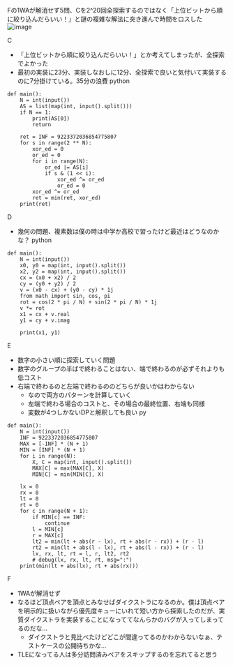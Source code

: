 
Fの1WAが解消せず5問、Cを2^20回全探索するのではなく「上位ビットから順に絞り込んだらいい！」と謎の複雑な解法に突き進んで時間をロスした
![image](https://gyazo.com/eea10722a2bd37aeecc3b655bb307f20/thumb/1000)

C
- 「上位ビットから順に絞り込んだらいい！」とか考えてしまったが、全探索でよかった
- 最初の実装に23分、実装しなおしに12分、全探索で良いと気付いて実装するのに7分掛けている。35分の浪費
python

```
def main():
    N = int(input())
    AS = list(map(int, input().split()))
    if N == 1:
        print(AS[0])
        return

    ret = INF = 9223372036854775807
    for s in range(2 ** N):
        xor_ed = 0
        or_ed = 0
        for i in range(N):
            or_ed |= AS[i]
            if s & (1 << i):
                xor_ed ^= or_ed
                or_ed = 0
        xor_ed ^= or_ed
        ret = min(ret, xor_ed)
    print(ret)
```


D
- 幾何の問題、複素数は僕の時は中学か高校で習ったけど最近はどうなのかな？
python

```
def main():
    N = int(input())
    x0, y0 = map(int, input().split())
    x2, y2 = map(int, input().split())
    cx = (x0 + x2) / 2
    cy = (y0 + y2) / 2
    v = (x0 - cx) + (y0 - cy) * 1j
    from math import sin, cos, pi
    rot = cos(2 * pi / N) + sin(2 * pi / N) * 1j
    v *= rot
    x1 = cx + v.real
    y1 = cy + v.imag

    print(x1, y1)
```


E
- 数字の小さい順に探索していく問題
- 数字のグループの半ばで終わることはない、端で終わるのが必ずそれよりも低コスト
- 右端で終わるのと左端で終わるののどちらが良いかはわからない
    - なので両方のパターンを計算していく
    - 左端で終わる場合のコストと、その場合の最終位置、右端も同様
    - 変数が4つしかないDPと解釈しても良い
py

```
def main():
    N = int(input())
    INF = 9223372036854775807
    MAX = [-INF] * (N + 1)
    MIN = [INF] * (N + 1)
    for i in range(N):
        X, C = map(int, input().split())
        MAX[C] = max(MAX[C], X)
        MIN[C] = min(MIN[C], X)

    lx = 0
    rx = 0
    lt = 0
    rt = 0
    for c in range(N + 1):
        if MIN[c] == INF:
            continue
        l = MIN[c]
        r = MAX[c]
        lt2 = min(lt + abs(r - lx), rt + abs(r - rx)) + (r - l)
        rt2 = min(lt + abs(l - lx), rt + abs(l - rx)) + (r - l) 
        lx, rx, lt, rt = l, r, lt2, rt2
        # debug(lx, rx, lt, rt, msg=":")
    print(min(lt + abs(lx), rt + abs(rx)))
```


F
- 1WAが解消せず
- なるほど頂点ペアを頂点とみなせばダイクストラになるのか。僕は頂点ペアを明示的に扱いながら優先度キューにいれて短い方から探索したのだが、実質ダイクストラを実装することになっててなんらかのバグが入ってしまってるのだな…
    - ダイクストラと見比べたけどどこが間違ってるのかわからないなぁ、テストケースの公開待ちかな…
- TLEになってる人は多分訪問済みペアをスキップするのを忘れてると思う
